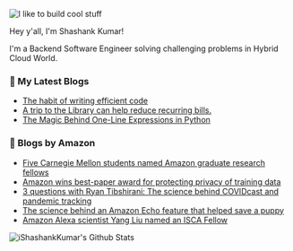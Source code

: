 ![I like to build cool stuff](https://res.cloudinary.com/dt8g3rhcy/image/upload/v1595929574/i_like_to_build_cool_shit._1_nzbwjh.png)

Hey y'all, I'm Shashank Kumar! 

I'm a Backend Software Engineer solving challenging problems in Hybrid Cloud World.

### 📕 My Latest Blogs
<!-- BLOG-POST-LIST:START -->
- [The habit of writing efficient code](https://medium.com/@ishashankkumar/the-habit-of-writing-efficient-code-153b05f04269?source=rss-d24dda280d5f------2)
- [A trip to the Library can help reduce recurring bills.](https://medium.com/swlh/a-trip-to-the-library-can-help-reduce-recurring-bills-23bca495cdf5?source=rss-d24dda280d5f------2)
- [The Magic Behind One-Line Expressions in Python](https://medium.com/swlh/the-magic-behind-one-line-expressions-in-python-816c10180c5c?source=rss-d24dda280d5f------2)
<!-- BLOG-POST-LIST:END -->

### 📕 Blogs by Amazon
<!-- AMAZON-BLOG-POST-LIST:START -->
- [Five Carnegie Mellon students named Amazon graduate research fellows](https://www.amazon.science/academic-engagements/five-carnegie-mellon-students-named-amazon-graduate-research-fellows)
- [Amazon wins best-paper award for protecting privacy of training data](https://www.amazon.science/blog/amazon-wins-best-paper-award-for-protecting-privacy-of-training-data)
- [3 questions with Ryan Tibshirani: The science behind COVIDcast and pandemic tracking](https://www.amazon.science/latest-news/3-questions-with-ryan-tibshirani-the-science-behind-covidcast-and-pandemic-tracking)
- [The science behind an Amazon Echo feature that helped save a puppy](https://www.amazon.science/latest-news/the-science-behind-an-amazon-echo-feature-that-helped-save-a-puppy)
- [Amazon Alexa scientist Yang Liu named an ISCA Fellow](https://www.amazon.science/latest-news/amazon-alexa-scientist-yang-liu-named-an-isca-fellow)
<!-- AMAZON-BLOG-POST-LIST:END -->



<img align="center" alt="iShashankKumar's Github Stats" src="https://github-readme-stats.vercel.app/api?username=ishashankkumar&show_icons=true&hide_border=true" />

